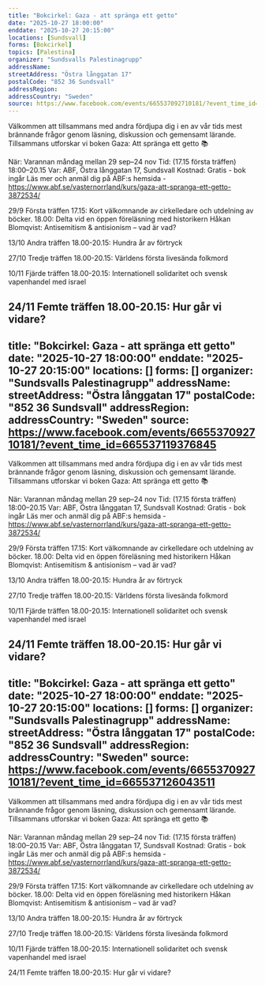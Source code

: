 ```yaml
---
title: "Bokcirkel: Gaza - att spränga ett getto"
date: "2025-10-27 18:00:00"
enddate: "2025-10-27 20:15:00"
locations: [Sundsvall]
forms: [Bokcirkel]
topics: [Palestina]
organizer: "Sundsvalls Palestinagrupp"
addressName: 
streetAddress: "Östra långgatan 17"
postalCode: "852 36 Sundsvall"
addressRegion:
addressCountry: "Sweden"
source: https://www.facebook.com/events/665537092710181/?event_time_id=665537116043512
---
```

Välkommen att tillsammans med andra fördjupa dig i en av vår tids mest brännande frågor genom läsning, diskussion och gemensamt lärande. Tillsammans utforskar vi boken Gaza: Att spränga ett getto 📚
 
När: Varannan måndag mellan 29 sep–24 nov
Tid: (17.15 första träffen) 18:00–20.15
Var: ABF, Östra långgatan 17, Sundsvall
Kostnad: Gratis - bok ingår
Läs mer och anmäl dig på ABF:s hemsida - https://www.abf.se/vasternorrland/kurs/gaza-att-spranga-ett-getto-3872534/
 
29/9 Första träffen
17.15: Kort välkomnande av cirkelledare och utdelning av böcker.
18.00: Delta vid en öppen föreläsning med historikern Håkan Blomqvist: Antisemitism & antisionism – vad är vad?
 
13/10 Andra träffen
18.00-20.15: Hundra år av förtryck
 
27/10 Tredje träffen
18.00-20.15: Världens första livesända folkmord
 
10/11 Fjärde träffen
18.00-20.15: Internationell solidaritet och svensk vapenhandel med israel
 
24/11 Femte träffen
18.00-20.15: Hur går vi vidare?
---
title: "Bokcirkel: Gaza - att spränga ett getto"
date: "2025-10-27 18:00:00"
enddate: "2025-10-27 20:15:00"
locations: []
forms: []
organizer: "Sundsvalls Palestinagrupp"
addressName: 
streetAddress: "Östra långgatan 17"
postalCode: "852 36 Sundsvall"
addressRegion:
addressCountry: "Sweden"
source: https://www.facebook.com/events/665537092710181/?event_time_id=665537119376845
---
Välkommen att tillsammans med andra fördjupa dig i en av vår tids mest brännande frågor genom läsning, diskussion och gemensamt lärande. Tillsammans utforskar vi boken Gaza: Att spränga ett getto 📚
 
När: Varannan måndag mellan 29 sep–24 nov
Tid: (17.15 första träffen) 18:00–20.15
Var: ABF, Östra långgatan 17, Sundsvall
Kostnad: Gratis - bok ingår
Läs mer och anmäl dig på ABF:s hemsida - https://www.abf.se/vasternorrland/kurs/gaza-att-spranga-ett-getto-3872534/
 
29/9 Första träffen
17.15: Kort välkomnande av cirkelledare och utdelning av böcker.
18.00: Delta vid en öppen föreläsning med historikern Håkan Blomqvist: Antisemitism & antisionism – vad är vad?
 
13/10 Andra träffen
18.00-20.15: Hundra år av förtryck
 
27/10 Tredje träffen
18.00-20.15: Världens första livesända folkmord
 
10/11 Fjärde träffen
18.00-20.15: Internationell solidaritet och svensk vapenhandel med israel
 
24/11 Femte träffen
18.00-20.15: Hur går vi vidare?
---
title: "Bokcirkel: Gaza - att spränga ett getto"
date: "2025-10-27 18:00:00"
enddate: "2025-10-27 20:15:00"
locations: []
forms: []
organizer: "Sundsvalls Palestinagrupp"
addressName: 
streetAddress: "Östra långgatan 17"
postalCode: "852 36 Sundsvall"
addressRegion:
addressCountry: "Sweden"
source: https://www.facebook.com/events/665537092710181/?event_time_id=665537126043511
---
Välkommen att tillsammans med andra fördjupa dig i en av vår tids mest brännande frågor genom läsning, diskussion och gemensamt lärande. Tillsammans utforskar vi boken Gaza: Att spränga ett getto 📚
 
När: Varannan måndag mellan 29 sep–24 nov
Tid: (17.15 första träffen) 18:00–20.15
Var: ABF, Östra långgatan 17, Sundsvall
Kostnad: Gratis - bok ingår
Läs mer och anmäl dig på ABF:s hemsida - https://www.abf.se/vasternorrland/kurs/gaza-att-spranga-ett-getto-3872534/
 
29/9 Första träffen
17.15: Kort välkomnande av cirkelledare och utdelning av böcker.
18.00: Delta vid en öppen föreläsning med historikern Håkan Blomqvist: Antisemitism & antisionism – vad är vad?
 
13/10 Andra träffen
18.00-20.15: Hundra år av förtryck
 
27/10 Tredje träffen
18.00-20.15: Världens första livesända folkmord
 
10/11 Fjärde träffen
18.00-20.15: Internationell solidaritet och svensk vapenhandel med israel
 
24/11 Femte träffen
18.00-20.15: Hur går vi vidare?
